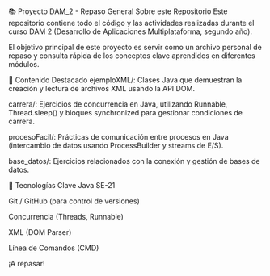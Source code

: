 📚 Proyecto DAM_2 - Repaso General
Sobre este Repositorio
Este repositorio contiene todo el código y las actividades realizadas durante el curso DAM 2 (Desarrollo de Aplicaciones Multiplataforma, segundo año).

El objetivo principal de este proyecto es servir como un archivo personal de repaso y consulta rápida de los conceptos clave aprendidos en diferentes módulos.

📁 Contenido Destacado
ejemploXML/: Clases Java que demuestran la creación y lectura de archivos XML usando la API DOM.

carrera/: Ejercicios de concurrencia en Java, utilizando Runnable, Thread.sleep() y bloques synchronized para gestionar condiciones de carrera.

procesoFacil/: Prácticas de comunicación entre procesos en Java (intercambio de datos usando ProcessBuilder y streams de E/S).

base_datos/: Ejercicios relacionados con la conexión y gestión de bases de datos.

🚀 Tecnologías Clave
Java SE-21

Git / GitHub (para control de versiones)

Concurrencia (Threads, Runnable)

XML (DOM Parser)

Línea de Comandos (CMD)

¡A repasar!
